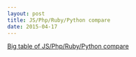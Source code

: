 ```yaml
---
layout: post
title: JS/Php/Ruby/Python compare
date: 2015-04-17
---
```

[Big table of JS/Php/Ruby/Python compare](http://hyperpolyglot.org/scripting)
